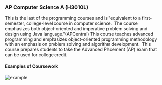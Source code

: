 ### AP Computer Science A (H3010L)

This is the last of the programming courses and is "equivalent to a first-semester, college-level course in computer science.  The course emphasizes both object-oriented and imperative problem solving and design using Java language."(APCentral) This course teaches advanced programming and emphasizes object-oriented programming methodology with an emphasis on problem solving and algorithm development.  This course prepares students to take the Advanced Placement (AP) exam that can be used for college credit.

#### Examples of Coursework

![example](./public/image/apExample.png)
